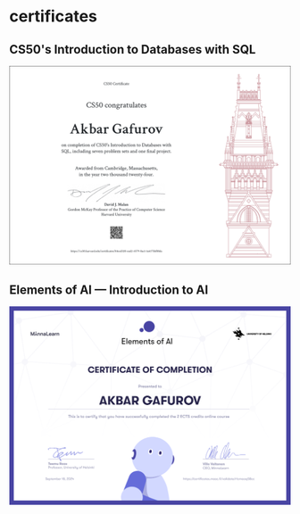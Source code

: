# certificates

## CS50's Introduction to Databases with SQL

![cs50 sql certificate](https://github.com/akbargafurov/certificates/blob/main/achievements/CS50%20SQL.png)


## Elements of AI — Introduction to AI

![introduction to ai certificate](https://github.com/akbargafurov/certificates/blob/main/achievements/Introduction%20to%20AI.png)